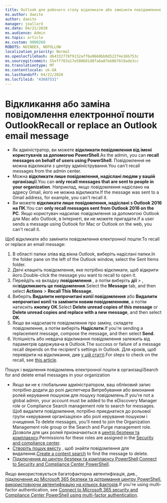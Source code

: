 ```yaml
---
title: Outlook для робочого столу відкликати або замінити повідомлення електронної пошти
ms.author: daeite
author: daeite
manager: joallard
ms.date: 04/21/2020
ms.audience: Admin
ms.topic: article
ms.custom: 9000260
ROBOTS: NOINDEX, NOFOLLOW
localization_priority: Normal
ms.openlocfilehash: d64332778f9132aff6a9660bb0d522f4e16b753c
ms.sourcegitcommit: 55eff703a17e500681d8fa6a87eb067019ade3cc
ms.translationtype: MT
ms.contentlocale: uk-UA
ms.lasthandoff: 04/22/2020
ms.locfileid: "43687531"
---
```

# <a name="recall-or-replace-an-outlook-email-message"></a><span data-ttu-id="2c102-102">Відкликання або заміна повідомлення електронної пошти Outlook</span><span class="sxs-lookup"><span data-stu-id="2c102-102">Recall or replace an Outlook email message</span></span>

- <span data-ttu-id="2c102-103">Як адміністратор, ви можете **відкликати повідомлення від імені користувачів за допомогою PowerShell**.</span><span class="sxs-lookup"><span data-stu-id="2c102-103">As the admin, you can **recall messages on behalf of users using PowerShell**.</span></span> <span data-ttu-id="2c102-104">Повідомлення не можна відкликати з центру адміністрування.</span><span class="sxs-lookup"><span data-stu-id="2c102-104">You can't recall messages from the admin center.</span></span>
- <span data-ttu-id="2c102-105">Можна **відкликати лише повідомлення, надіслані людям у вашій організації**.</span><span class="sxs-lookup"><span data-stu-id="2c102-105">You can **only recall messages that are sent to people in your organization**.</span></span> <span data-ttu-id="2c102-106">Наприклад, якщо повідомлення надіслано на адресу Gmail, його не можна відкликати.</span><span class="sxs-lookup"><span data-stu-id="2c102-106">If the message was sent to a Gmail address, for example, you can't recall it.</span></span>
- <span data-ttu-id="2c102-107">Ви можете **відкликати лише повідомлення, надіслані з Outlook 2016 на ПК**.</span><span class="sxs-lookup"><span data-stu-id="2c102-107">You can **only recall messages sent from Outlook 2016 on the PC**.</span></span> <span data-ttu-id="2c102-108">Якщо користувач надсилає повідомлення за допомогою Outlook для Mac або Outlook, в Інтернеті, ви не можете пригадати.</span><span class="sxs-lookup"><span data-stu-id="2c102-108">If a user sends a message using Outlook for Mac or Outlook on the web, you can't recall it.</span></span>

<span data-ttu-id="2c102-109">Щоб відкликати або замінити повідомлення електронної пошти:</span><span class="sxs-lookup"><span data-stu-id="2c102-109">To recall or replace an email message:</span></span>

1. <span data-ttu-id="2c102-110">В області папки зліва від вікна Outlook, виберіть надіслані папки.</span><span class="sxs-lookup"><span data-stu-id="2c102-110">In the folder pane on the left of the Outlook window, select the Sent Items folder.</span></span>
1. <span data-ttu-id="2c102-111">Двічі клацніть повідомлення, яке потрібно відкликати, щоб відкрити його.</span><span class="sxs-lookup"><span data-stu-id="2c102-111">Double-click the message you want to recall to open it.</span></span>
1. <span data-ttu-id="2c102-112">Перейдіть на вкладку **повідомлення** , а потім виберіть **дії** > , які**відкликають це повідомлення**.</span><span class="sxs-lookup"><span data-stu-id="2c102-112">Select the **Message** tab, and then select **Actions** > **Recall This Message**.</span></span>
1. <span data-ttu-id="2c102-113">Виберіть **Видалити непрочитані копії повідомлення** або **Видалити непрочитані копії та замінити новим повідомленням**, а потім натисніть **кнопку OK**.</span><span class="sxs-lookup"><span data-stu-id="2c102-113">Select **Delete unread copies of this message** or **Delete unread copies and replace with a new message**, and then select **OK**.</span></span>
1. <span data-ttu-id="2c102-114">Якщо ви надсилаєте повідомлення про заміну, складете повідомлення, а потім виберіть **Надіслати**.</span><span class="sxs-lookup"><span data-stu-id="2c102-114">If you're sending a replacement message, compose the message, and then select **Send**.</span></span>
1. <span data-ttu-id="2c102-115">Успішність або невдача відкликання повідомлення залежить від параметрів одержувача в Outlook.</span><span class="sxs-lookup"><span data-stu-id="2c102-115">The success or failure of a message recall depends on the recipient's settings in Outlook.</span></span> <span data-ttu-id="2c102-116">Для кроків, щоб перевірити на відкликання, див [у цій статті](https://support.office.com/article/35027f88-d655-4554-b4f8-6c0729a723a0).</span><span class="sxs-lookup"><span data-stu-id="2c102-116">For steps to check on the recall, see [this article](https://support.office.com/article/35027f88-d655-4554-b4f8-6c0729a723a0).</span></span>

<span data-ttu-id="2c102-117">Пошук і видалення повідомлень електронної пошти в організації</span><span class="sxs-lookup"><span data-stu-id="2c102-117">Search for and delete email messages in your organization</span></span>

- <span data-ttu-id="2c102-118">Якщо ви не є глобальним адміністратором, ваш обліковий запис потрібно додати до ролі диспетчера Витребування або виконання ролей керування пошуком для пошуку повідомлень.</span><span class="sxs-lookup"><span data-stu-id="2c102-118">If you're not a global admin, your account must be added to the eDiscovery Manager role or Compliance Search management role to search for messages.</span></span> <span data-ttu-id="2c102-119">Щоб видалити повідомлення, потрібно приєднатися до рольової групи «керування організацією» або ролі керування пошуком і очищення.</span><span class="sxs-lookup"><span data-stu-id="2c102-119">To delete messages, you'll need to join the Organization Management role group or the Search and Purge management role.</span></span> <span data-ttu-id="2c102-120">Дозволи для цих ролей призначаються в [центрі безпеки та комплаєнсу](https://go.microsoft.com/fwlink/?linkid=2083731).</span><span class="sxs-lookup"><span data-stu-id="2c102-120">Permissions for these roles are assigned in the [Security and compliance center](https://go.microsoft.com/fwlink/?linkid=2083731).</span></span>
- <span data-ttu-id="2c102-121">[Створіть пошук вмісту](https://docs.microsoft.com/office365/securitycompliance/content-search) , щоб знайти повідомлення для видалення.</span><span class="sxs-lookup"><span data-stu-id="2c102-121">[Create a content search](https://docs.microsoft.com/office365/securitycompliance/content-search) to find the message to delete.</span></span>
- <span data-ttu-id="2c102-122">[Підключення до центру безпеки та комплаєнсу PowerShell](https://docs.microsoft.com/powershell/exchange/office-365-scc/connect-to-scc-powershell/connect-to-scc-powershell?view=exchange-ps).</span><span class="sxs-lookup"><span data-stu-id="2c102-122">[Connect to Security and Compliance Center PowerShell](https://docs.microsoft.com/powershell/exchange/office-365-scc/connect-to-scc-powershell/connect-to-scc-powershell?view=exchange-ps).</span></span>

<span data-ttu-id="2c102-123">Якщо використовується багатофакторна автентифікація, див., [підключення до Microsoft 365 безпеки та дотримання центру PowerShell, використовуючи автентифікацію на кількох факторів](https://docs.microsoft.com/powershell/exchange/office-365-scc/connect-to-scc-powershell/mfa-connect-to-scc-powershell?view=exchange-ps).</span><span class="sxs-lookup"><span data-stu-id="2c102-123">If you're using multi-factor authentication, see [Connect to Microsoft 365 security and Compliance Center PowerShell using multi-factor authentication](https://docs.microsoft.com/powershell/exchange/office-365-scc/connect-to-scc-powershell/mfa-connect-to-scc-powershell?view=exchange-ps).</span></span>